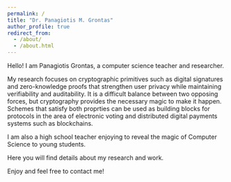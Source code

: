 ```yaml
---
permalink: /
title: "Dr. Panagiotis M. Grontas"
author_profile: true
redirect_from: 
  - /about/
  - /about.html
---
```


Hello! I am Panagiotis Grontas, a computer science teacher and researcher.

My research focuses on cryptographic primitives such as digital signatures and zero-knowledge proofs that strengthen user privacy while maintaining verifiability and auditability. 
It is a difficult balance between two opposing forces, but cryptography provides the necessary magic to make it happen.
Schemes that satisfy both proprties can be used as building blocks for protocols in the area of electronic voting and distributed digital payments systems such as blockchains.

I am also a high school teacher enjoying to reveal the magic of Computer Science to young students.

Here you will find details about my research and  work.

Enjoy and feel free to contact me!